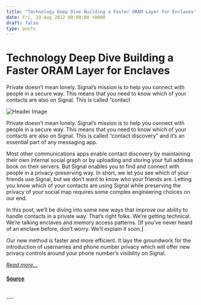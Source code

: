 ```yaml
---
title: "Technology Deep Dive Building a Faster ORAM Layer for Enclaves"
date: Fri, 19 Aug 2022 00:00:00 +0000
draft: false
type: posts
---
```

# Technology Deep Dive Building a Faster ORAM Layer for Enclaves





 Private doesn’t mean lonely. Signal’s mission is to help you connect with people in a secure way. This means that you need to know which of your contacts are also on Signal. This is called “contact

![Header Image](/blog/images/cdsi-header.png)

Private doesn’t mean lonely. Signal’s mission is to help you connect with people in a secure way. This means that you need to know which of your contacts are also on Signal. This is called “contact discovery” and it’s an essential part of any messaging app.

Most other communications apps enable contact discovery by maintaining their own internal social graph or by uploading and storing your full address book on their servers. But Signal enables you to find and connect with people in a privacy-preserving way. In short, we let you see which of your friends use Signal, but we don’t want to know who your friends are. Letting you know which of your contacts are using Signal while preserving the privacy of your social map requires some complex engineering choices on our end.

In this post, we’ll be diving into some new ways that improve our ability to handle contacts in a private way. That’s right folks. We’re getting technical. We’re talking enclaves and memory access patterns. \[If you’ve never heard of an enclave before, don’t worry. We’ll explain it soon.\]

Our new method is faster and more efficient. It lays the groundwork for the introduction of usernames and phone number privacy which will offer new privacy controls around your phone number’s visibility on Signal.

[_Read more..._](https://signal.org/blog/building-faster-oram/)

#### [Source](https://signal.org/blog/building-faster-oram/)

<br/>
---
